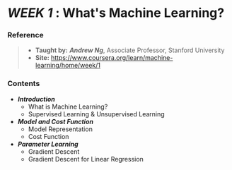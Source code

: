 # **_WEEK 1_** : What's Machine Learning?

### Reference
> * **Taught by:** _**Andrew Ng**_, Associate Professor, Stanford University
> * **Site:** https://www.coursera.org/learn/machine-learning/home/week/1

### Contents
* _**Introduction**_
  * What is Machine Learning?
  * Supervised Learning & Unsupervised Learning
* _**Model and Cost Function**_
  * Model Representation
  * Cost Function
* _**Parameter Learning**_
  * Gradient Descent
  * Gradient Descent for Linear Regression
